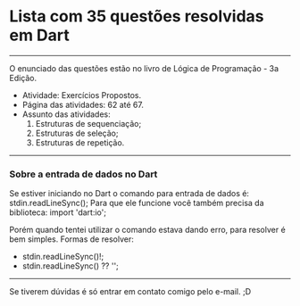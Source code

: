 # Lista com 35 questões resolvidas em Dart
- - -
O enunciado das questões estão no livro de Lógica de Programação - 3a Edição. 

- Atividade: Exercícios Propostos.
- Página das atividades: 62 até 67.
- Assunto das atividades: 
  1. Estruturas de sequenciação;
  2. Estruturas de seleção;
  3. Estruturas de repetição.
- - -

### Sobre a entrada de dados no Dart

Se estiver iniciando no Dart o comando para entrada de dados é: stdin.readLineSync();
Para que ele funcione você também precisa da biblioteca: import 'dart:io';

Porém quando tentei utilizar o comando estava dando erro, para resolver é bem simples.
Formas de resolver:
- stdin.readLineSync()!;
- stdin.readLineSync() ?? '';
- - -
Se tiverem dúvidas é só entrar em contato comigo pelo e-mail. ;D

